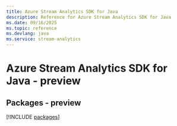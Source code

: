 ```yaml
---
title: Azure Stream Analytics SDK for Java
description: Reference for Azure Stream Analytics SDK for Java
ms.date: 09/16/2025
ms.topic: reference
ms.devlang: java
ms.service: stream-analytics
---
```

# Azure Stream Analytics SDK for Java - preview
## Packages - preview
[!INCLUDE [packages](stream-analytics-index.md)]